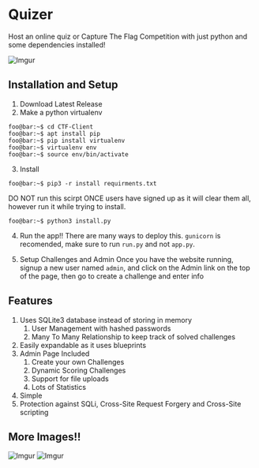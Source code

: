 # Quizer
Host an online quiz or Capture The Flag Competition with just python and some dependencies installed!

![Imgur](https://i.imgur.com/QTvaWDE.png) 

## Installation and Setup
1. Download Latest Release
2. Make a python virtualenv
```console
foo@bar:~$ cd CTF-Client
foo@bar:~$ apt install pip
foo@bar:~$ pip install virtualenv
foo@bar:~$ virtualenv env
foo@bar:~$ source env/bin/activate
```
3. Install
```console
foo@bar:~$ pip3 -r install requirments.txt
```
DO NOT run this scirpt ONCE users have signed up as it will clear them all, however run it while trying to install.
```console
foo@bar:~$ python3 install.py
```

4. Run the app!!
There are many ways to deploy this. `gunicorn` is recomended, make sure to run `run.py` and not `app.py`.

5. Setup Challenges and Admin
Once you have the website running, signup a new user named `admin`, and click on the Admin link on the top of the page, then go to create a challenge and enter info

## Features
1. Uses SQLite3 database instead of storing in memory
	1. User Management with hashed passwords
	2. Many To Many Relationship to keep track of solved challenges
2. Easily expandable as it uses blueprints
3. Admin Page Included
	1. Create your own Challenges
	2. Dynamic Scoring Challenges
	3. Support for file uploads
	4. Lots of Statistics 
4. Simple 
5. Protection against SQLi, Cross-Site Request Forgery and Cross-Site scripting 

## More Images!!

![Imgur](https://i.imgur.com/JJMAUHg.png) 
![Imgur](https://i.imgur.com/VdzWnQy.png)